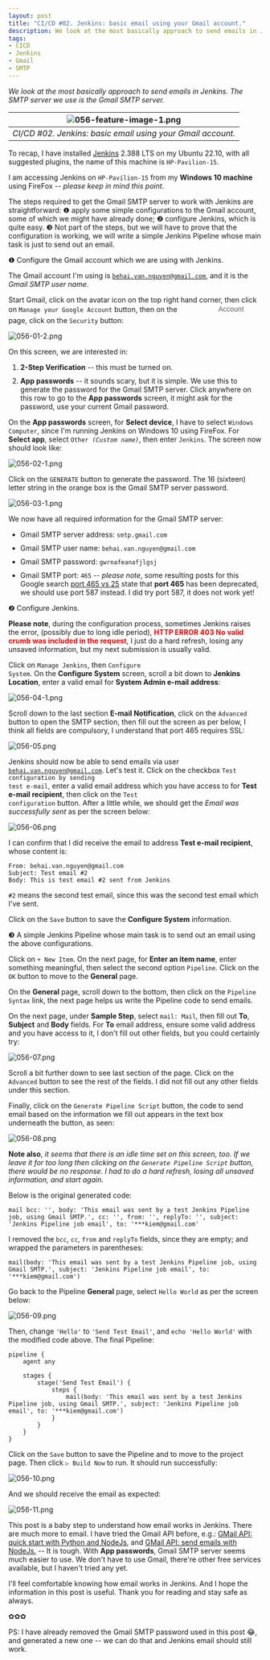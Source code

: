 ```yaml
---
layout: post
title: "CI/CD #02. Jenkins: basic email using your Gmail account."
description: We look at the most basically approach to send emails in Jenkins. The SMTP server we use is the Gmail SMTP server.
tags:
- CICD
- Jenkins
- Gmail
- SMTP
---
```


*We look at the most basically approach to send emails in Jenkins. The SMTP server we use is the Gmail SMTP server.*

| ![056-feature-image-1.png](https://behainguyen.files.wordpress.com/2023/02/056-feature-image-1.png) |
|:--:|
| *CI/CD #02. Jenkins: basic email using your Gmail account.* |

To recap, I have installed 
<a href="https://www.jenkins.io/" title="Jenkins" target="_blank">Jenkins</a> 
2.388 LTS on my Ubuntu 22.10, with all suggested plugins, the name of this machine 
is <code>HP-Pavilion-15</code>. 

I am accessing Jenkins on <code>HP-Pavilion-15</code> from my <strong>Windows 10 
machine</strong> using FireFox -- <em>please keep in mind this point</em>.

The steps required to get the Gmail SMTP server to work with Jenkins are straightforward:
❶ apply some simple configurations to the Gmail account, 
some of which we might have already done; ❷ configure Jenkins, which is quite easy. 
❸ Not part of the steps, but we will have to prove that the configuration is working,
we will write a simple Jenkins Pipeline whose main task is just to send out
an email. 

❶ Configure the Gmail account which we are using with Jenkins.

The Gmail account I'm using is <code>behai.van.nguyen@gmail.com</code>,
and it is the <em>Gmail SMTP user name</em>.

Start Gmail, click on the avatar icon on the top right hand corner, then 
click on <code>Manage your Google Account</code> button, then on the 
<span style="content: url('https://www.gstatic.com/images/branding/googlelogo/svg/googlelogo_clr_74x24px.svg');display: inline-block; height: 24px; width: 74px;vertical-align: middle;"></span>
<span style="color: #5f6368;opacity: 1;display: inline-block;font-family: 'Product Sans',Arial,sans-serif;font-size:1em;line-height: 24px;position: relative;top: -1.5px;vertical-align: middle;text-rendering: optimizeLegibility;">Account</span>
page, click on the <code>Security</code> button:

![056-01-2.png](https://behainguyen.files.wordpress.com/2023/02/056-01-2.png)

On this screen, we are interested in:

<ol>
<li style="margin-top:10px;">
<strong>2-Step Verification</strong> -- this must be turned on.
</li>
<li style="margin-top:10px;">
<strong>App passwords</strong> -- it sounds scary, but it is simple. 
We use this to generate the password for the Gmail SMTP server. 
Click anywhere on this row to go to the <strong>App passwords</strong> 
screen, it might ask for the password, use your current Gmail password.
</li>
</ol>

On the <strong>App passwords</strong> screen, for <strong>Select device</strong>,
I have to select <code>Windows Computer</code>, since I'm running Jenkins on 
Windows 10 using FireFox. For <strong>Select app</strong>, select 
<code>Other <em>(Custom name)</em></code>, then enter <code>Jenkins</code>.
The screen now should look like:

![056-02-1.png](https://behainguyen.files.wordpress.com/2023/02/056-02-1.png)

Click on the <code>GENERATE</code> button to generate the password. 
The 16 (sixteen) letter string in the orange box is the Gmail SMTP
server password.

![056-03-1.png](https://behainguyen.files.wordpress.com/2023/02/056-03-1.png)

We now have all required information for the Gmail SMTP server:

<ul>
<li style="margin-top:10px;">
Gmail SMTP server address: <code>smtp.gmail.com</code>
</li>
<li style="margin-top:10px;">
Gmail SMTP user name: <code>behai.van.nguyen@gmail.com</code>
</li>
<li style="margin-top:10px;">
Gmail SMTP password: <code>gwrnafeanafjlgsj</code>
</li>
<li style="margin-top:10px;">
Gmail SMTP port: <code>465</code> -- <em>please note</em>, 
some resulting posts for this Google search 
<a href="https://www.google.com/search?q=port+465+vs+25&sxsrf=AJOqlzUN4jZNHU8pi2tAiO4MZsThrY06WQ%3A1675386667199&ei=K1_cY7_pC7Hu4-EP0vugkAg&oq=port+465+vs&gs_lcp=Cgxnd3Mtd2l6LXNlcnAQAxgBMgUIABCABDIFCAAQgAQyBggAEBYQHjIGCAAQFhAeMgYIABAWEB4yCAgAEBYQHhAKOgoIABBHENYEELADOgcIABCwAxBDOgQIIxAnOgsIABCABBCxAxCDAToICAAQsQMQgwE6CwguEIAEELEDEIMBOggIABCABBCxAzoFCAAQkQI6EQguEIAEELEDEIMBEMcBENEDOggILhCxAxCDAToOCC4QgAQQsQMQxwEQrwE6CAguEIAEENQCOgUILhCABDoICC4QgAQQsQM6BAgAEEM6CwguEIAEELEDENQCOgsILhCABBDHARCvAToLCC4QsQMQgwEQ1AI6CAgAEIAEEMsBOgUIABCGA0oECEEYAEoECEYYAFD0BViHK2C1OWgBcAF4AYABygSIAZMTkgELMC44LjEuMS4wLjGYAQCgAQHIAQrAAQE&sclient=gws-wiz-serp"
title="Google search: port 465 vs 25" target="_blank">port 465 vs 25</a>
state that <strong>port 465</strong> has been deprecated, we should use port 587 instead.
I did try port 587, it does not work yet!
</li>
</ul>

❷ Configure Jenkins.

<strong>Please note</strong>, during the configuration process, sometimes 
Jenkins raises the error, (possibly due to long idle period), 
<strong style="color:red;">HTTP ERROR 403 No valid crumb was included in the 
request</strong>, I just do a hard refresh, losing any unsaved information, 
but my next submission is usually valid.

Click on <code>Manage Jenkins</code>, then <code>Configure System</code>. On
the <strong>Configure System</strong> screen, scroll a bit down to 
<strong>Jenkins Location</strong>, enter a valid email for <strong>System 
Admin e-mail address</strong>:

![056-04-1.png](https://behainguyen.files.wordpress.com/2023/02/056-04-1.png)

Scroll down to the last section <strong>E-mail Notification</strong>, click on
the <code>Advanced</code> button to open the SMTP section, then fill out
the screen as per below, I think all fields are compulsory, I understand that
port 465 requires SSL:

![056-05.png](https://behainguyen.files.wordpress.com/2023/02/056-05.png)

Jenkins should now be able to send emails via user <code>behai.van.nguyen@gmail.com</code>.
Let's test it. Click on the checkbox <code>Test configuration by sending test e-mail</code>, 
enter a valid email address which you have access to for <strong>Test e-mail recipient</strong>,
then click on the <code>Test configuration</code> button. After a little while, we should get 
the <em>Email was successfully sent</em> as per the screen below:

![056-06.png](https://behainguyen.files.wordpress.com/2023/02/056-06.png)

I can confirm that I did receive the email to address <strong>Test e-mail recipient</strong>,
whose content is:

```
From: behai.van.nguyen@gmail.com 
Subject: Test email #2
Body: This is test email #2 sent from Jenkins
```

<code>#2</code> means the second test email, since this was the second test
email which I've sent.

Click on the <code>Save</code> button to save the 
<strong>Configure System</strong> information.

❸ A simple Jenkins Pipeline whose main task is to send out an email using the 
above configurations.

Click on <code>+ New Item</code>. On the next page, for 
<strong>Enter an item name</strong>, enter something meaningful, 
then select the second option <code>Pipeline</code>. Click on the <code>OK</code> 
button to move to the <strong>General</strong> page.

On the <strong>General</strong> page, scroll down to the bottom, then click on
the <code>Pipeline Syntax</code> link, the next page helps us write the Pipeline
code to send emails. 

On the next page, under 
<strong>Sample Step</strong>, select <code>mail: Mail</code>, then fill out
<strong>To</strong>, <strong>Subject</strong> and <strong>Body</strong> fields.
For <strong>To</strong> email address, ensure some valid address and 
you have access to it, I don't fill out other fields, but you could certainly
try:

![056-07.png](https://behainguyen.files.wordpress.com/2023/02/056-07.png)

Scroll a bit further down to see last section of the page.
Click on the <code>Advanced</code> button to see the rest of the fields.
I did not fill out any other fields under this section.

Finally, click on the <code>Generate Pipeline Script</code> button, 
the code to send email based on the information we fill out appears in the 
text box underneath the button, as seen:

![056-08.png](https://behainguyen.files.wordpress.com/2023/02/056-08.png)

<strong>Note also</strong>, <em>it seems that there is an idle
time set on this screen, too. If we leave it for too long then
clicking on the <code>Generate Pipeline Script</code> button, 
there would be no response. I had to do a hard refresh, losing
all unsaved information, and start again.</em>

Below is the original generated code:

```
mail bcc: '', body: 'This email was sent by a test Jenkins Pipeline job, using Gmail SMTP.', cc: '', from: '', replyTo: '', subject: 'Jenkins Pipeline job email', to: '***kiem@gmail.com'
```

I removed the <code>bcc</code>, <code>cc</code>, <code>from</code> and
<code>replyTo</code> fields, since they are empty; and wrapped the parameters 
in parentheses:

```
mail(body: 'This email was sent by a test Jenkins Pipeline job, using Gmail SMTP.', subject: 'Jenkins Pipeline job email', to: '***kiem@gmail.com')
```

Go back to the Pipeline <strong>General</strong> page, select 
<code>Hello World</code> as per the screen below:

![056-09.png](https://behainguyen.files.wordpress.com/2023/02/056-09.png)

Then, change <code>'Hello'</code> to <code>'Send Test Email'</code>,
and <code>echo 'Hello World'</code> with the modified code above. The 
final Pipeline:

```
pipeline {
    agent any

    stages {
        stage('Send Test Email') {
            steps {
                mail(body: 'This email was sent by a test Jenkins Pipeline job, using Gmail SMTP.', subject: 'Jenkins Pipeline job email', to: '***kiem@gmail.com')
            }
        }
    }
}
```

Click on the <code>Save</code> button to save the Pipeline and to 
move to the project page. Then click <code>▷ Build Now</code> to 
run. It should run successfully:

![056-10.png](https://behainguyen.files.wordpress.com/2023/02/056-10.png)

And we should receive the email as expected:

![056-11.png](https://behainguyen.files.wordpress.com/2023/02/056-11.png)

This post is a baby step to understand how email works in Jenkins. There are much
more to email. I have tried the Gmail API before, e.g.:
<a href="https://behainguyen.wordpress.com/2022/05/09/gmail-api-quick-start-with-python-and-nodejs/"
title="GMail API: quick start with Python and NodeJs." target="_blank">GMail API: quick start with Python and NodeJs</a>, 
and 
<a href="https://behainguyen.wordpress.com/2022/05/11/gmail-api-send-emails-with-nodejs/" 
title="GMail API: send emails with NodeJs." target="_blank">GMail API: send emails with NodeJs.</a>
-- It is tough. With <strong>App passwords</strong>, Gmail SMTP server seems much easier to use.
We don't have to use Gmail, there're other free services available, but I haven't tried any yet.

I'll feel comfortable knowing how email works in Jenkins. And I hope the information in 
this post is useful. Thank you for reading and stay safe as always.

✿✿✿

PS: I have already removed the Gmail SMTP password used in this post 😂, and generated
a new one -- we can do that and Jenkins email should still work.
